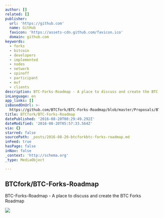 ```yaml
---
author: []
related: []
publisher:
  url: 'https://github.com'
  name: GitHub
  favicon: 'https://assets-cdn.github.com/favicon.ico'
  domain: github.com
keywords:
  - forks
  - bitcoin
  - developers
  - implemented
  - nodes
  - network
  - spinoff
  - participant
  - mvf
  - clients
description: BTC-Forks-Roadmap - A place to discuss and create the BTC Forks Roadmap
inLanguage: en
app_links: []
isBasedOnUrl: >-
  https://github.com/BTCfork/BTC-Forks-Roadmap/blob/master/Proposals/BTC%20Forks%20Roadmap%20Proposal.md
title: BTCfork/BTC-Forks-Roadmap
datePublished: '2016-08-20T08:29:49.292Z'
dateModified: '2016-08-20T05:57:33.564Z'
via: {}
starred: false
sourcePath: _posts/2016-08-20-btcforkbtc-forks-roadmap.md
inFeed: true
hasPage: false
inNav: false
_context: 'http://schema.org'
_type: MediaObject

---
```

<article style=""><h1>BTCfork/BTC-Forks-Roadmap</h1><p>BTC-Forks-Roadmap - A place to discuss and create the BTC Forks Roadmap</p><img src="https://avatars2.githubusercontent.com/u/20826420?v=3&amp;s=400" /></article>